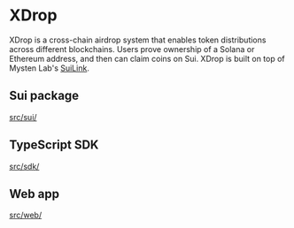 # XDrop

XDrop is a cross-chain airdrop system that enables token distributions across different blockchains. Users prove ownership of a Solana or Ethereum address, and then can claim coins on Sui. XDrop is built on top of Mysten Lab's [SuiLink](https://www.suilink.io/).

<!-- ![Polymedia XDrop](https://xdrop.polymedia.app/img/open-graph.webp) TODO -->

## Sui package

[src/sui/](./src/sui/)

## TypeScript SDK

[src/sdk/](./src/sdk/)

## Web app

[src/web/](./src/web/)
